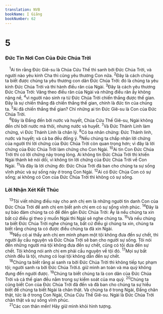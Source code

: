 ```yaml
---
translation: NVB
bookName: I Giăng 
bookNumber: 62
---
```


<div class="title"><h1>5</h1><h3>Đức Tin Nơi Con Của Đức Chúa Trời </h3></div>
<span class="verse 1gi_5_1"> <sup>1</sup>Ai tin rằng Đức Giê-su là Chúa Cứu Thế thì sanh bởi Đức Chúa Trời, và người nào yêu kính Cha thì cũng yêu thương Con nữa. </span>
<span class="verse 1gi_5_2"><sup>2</sup>Đây là cách chúng ta biết được chúng ta yêu thương con dân Đức Chúa Trời: đó là chúng ta yêu kính Đức Chúa Trời và thi hành điều răn của Ngài. </span>
<span class="verse 1gi_5_3"><sup>3</sup>Đây là cách yêu thương Đức Chúa Trời: Vâng theo điều răn của Ngài và những điều răn ấy không nặng nề, </span>
<span class="verse 1gi_5_4"><sup>4</sup>vì người nào sinh ra từ Đức Chúa Trời chiến thắng được thế gian. Đây là sự chiến thắng đã chiến thắng thế gian, chính là đức tin của chúng ta. </span>
<span class="verse 1gi_5_5"><sup>5</sup>Ai đã chiến thắng thế gian? Chỉ những ai tin Đức Giê-su là Con của Đức Chúa Trời. <br/></span>
<span class="verse 1gi_5_6"> <sup>6</sup>Đây là Đấng đến bởi nước và huyết, Chúa Cứu Thế Giê-su, Ngài không đến chỉ bởi nước mà thôi, nhưng nước và huyết. </span>
<span class="verse 1gi_5_7"><sup>7</sup>Và Đức Thánh Linh làm chứng, vì Đức Thánh Linh là chân lý. </span>
<span class="verse 1gi_5_8"><sup>8</sup>Có ba nhân chứng: Đức Thánh linh, nước và huyết; và cả ba đều đồng ý. </span>
<span class="verse 1gi_5_9"><sup>9</sup>Nếu chúng ta chấp nhận lời chứng của người thì lời chứng của Đức Chúa Trời còn quan trọng hơn; vì đây là lời chứng của Đức Chúa Trời làm chứng cho Con Ngài. </span>
<span class="verse 1gi_5_10"><sup>10</sup>Ai tin Con Đức Chúa Trời thì có lời chứng này trong lòng. Ai không tin Đức Chúa Trời thì khiến Ngài thành kẻ nói dối, vì không tin lời chứng của Đức Chúa Trời về Con Ngài. </span>
<span class="verse 1gi_5_11"><sup>11</sup>Và đây là lời chứng đó: Đức Chúa Trời đã ban cho chúng ta sự sống vĩnh phúc và sự sống này ở trong Con Ngài. </span>
<span class="verse 1gi_5_12"><sup>12</sup>Ai có Đức Chúa Con có sự sống; ai không có Con của Đức Chúa Trời thì không có sự sống. <br/></span>
<div class="title"><h3>Lời Nhận Xét Kết Thúc </h3></div>
<span class="verse 1gi_5_13"> <sup>13</sup>Tôi viết những điều này cho anh chị em là những người tin danh Con của Đức Chúa Trời để anh chị em biết anh chị em có sự sống vĩnh phúc. </span>
<span class="verse 1gi_5_14"><sup>14</sup>Đây là sự bảo đảm chúng ta có để đến gần Đức Chúa Trời: Ấy là nếu chúng ta xin bất cứ điều gì theo ý muốn Ngài thì Ngài sẽ nghe chúng ta. </span>
<span class="verse 1gi_5_15"><sup>15</sup>Và nếu chúng ta biết Đức Chúa Trời nghe chúng ta, bất cứ điều gì chúng ta xin, chúng ta biết rằng chúng ta có được điều chúng ta đã xin Ngài. <br/></span>
<span class="verse 1gi_5_16"> <sup>16</sup>Nếu có ai thấy anh chị em mình phạm một tội không đưa đến sự chết, thì người ấy cầu nguyện và Đức Chúa Trời sẽ ban cho người sự sống. Tôi nói đến những người mà tội không đưa đến sự chết, cũng có tội đưa đến sự chết. Tôi không nói anh chị em phải cầu nguyện về tội đó. </span>
<span class="verse 1gi_5_17"><sup>17</sup>Mọi sự bất chính đều là tội, nhưng có loại tội không dẫn đến sự chết. <br/></span>
<span class="verse 1gi_5_18"> <sup>18</sup>Chúng ta biết rằng ai sanh ra bởi Đức Chúa Trời thì không tiếp tục phạm tội; người sanh ra bởi Đức Chúa Trời<a data-toggle="tooltip" data-placement="bottom" title="Ctd: Đấng sanh ra bởi Đức Chúa Trời giữ người">⚓</a> giữ mình an toàn và ma quỷ không đụng đến người được. </span>
<span class="verse 1gi_5_19"><sup>19</sup>Chúng ta biết chúng ta là con dân của Đức Chúa Trời và cả thế gian đều nằm trong sự kiểm soát của ma quỷ. </span>
<span class="verse 1gi_5_20"><sup>20</sup>Chúng ta cũng biết Con của Đức Chúa Trời đã đến và đã ban cho chúng ta sự hiểu biết để chúng ta biết Ngài là chân thật. Và chúng ta ở trong Ngài, Đấng chân thật, tức là ở trong Con Ngài, Chúa Cứu Thế Giê-su. Ngài là Đức Chúa Trời chân thật và sự sống vĩnh phúc. <br/></span>
<span class="verse 1gi_5_21"> <sup>21</sup>Các con thân mến! Hãy giữ mình khỏi hình tượng. <br/></span>
